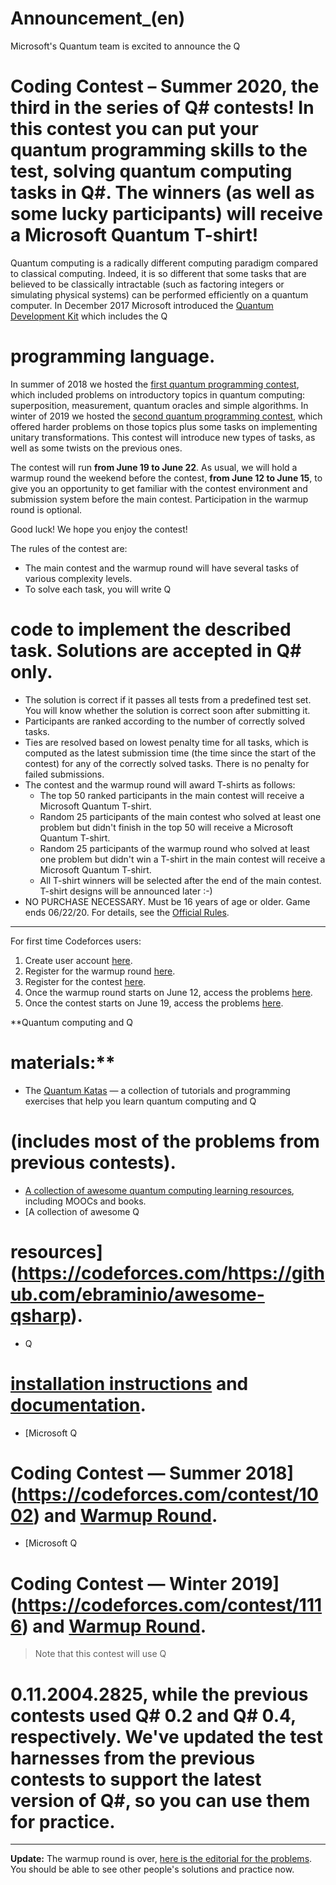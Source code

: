 # Announcement_(en)

Microsoft's Quantum team is excited to announce the Q
# Coding Contest – Summer 2020, the third in the series of Q# contests! In this contest you can put your quantum programming skills to the test, solving quantum computing tasks in Q#. The winners (as well as some lucky participants) will receive a Microsoft Quantum T-shirt!

Quantum computing is a radically different computing paradigm compared to classical computing. Indeed, it is so different that some tasks that are believed to be classically intractable (such as factoring integers or simulating physical systems) can be performed efficiently on a quantum computer. In December 2017 Microsoft introduced the [Quantum Development Kit](https://codeforces.com/https://docs.microsoft.com/quantum) which includes the Q
# programming language.

In summer of 2018 we hosted the [first quantum programming contest](https://codeforces.com/blog/entry/60209), which included problems on introductory topics in quantum computing: superposition, measurement, quantum oracles and simple algorithms. In winter of 2019 we hosted the [second quantum programming contest](https://codeforces.com/blog/entry/65063), which offered harder problems on those topics plus some tasks on implementing unitary transformations. This contest will introduce new types of tasks, as well as some twists on the previous ones.

The contest will run **from June 19 to June 22**. As usual, we will hold a warmup round the weekend before the contest, **from June 12 to June 15**, to give you an opportunity to get familiar with the contest environment and submission system before the main contest. Participation in the warmup round is optional.

Good luck! We hope you enjoy the contest!

The rules of the contest are: 

* The main contest and the warmup round will have several tasks of various complexity levels.
* To solve each task, you will write Q
# code to implement the described task. Solutions are accepted in Q# only.
* The solution is correct if it passes all tests from a predefined test set. You will know whether the solution is correct soon after submitting it.
* Participants are ranked according to the number of correctly solved tasks.
* Ties are resolved based on lowest penalty time for all tasks, which is computed as the latest submission time (the time since the start of the contest) for any of the correctly solved tasks. There is no penalty for failed submissions.
* The contest and the warmup round will award T-shirts as follows:
	+ The top 50 ranked participants in the main contest will receive a Microsoft Quantum T-shirt.
	+ Random 25 participants of the main contest who solved at least one problem but didn't finish in the top 50 will receive a Microsoft Quantum T-shirt.
	+ Random 25 participants of the warmup round who solved at least one problem but didn't win a T-shirt in the main contest will receive a Microsoft Quantum T-shirt.
	+ All T-shirt winners will be selected after the end of the main contest. T-shirt designs will be announced later :-)
* NO PURCHASE NECESSARY. Must be 16 years of age or older. Game ends 06/22/20. For details, see the [Official Rules](https://assets.codeforces.com/rounds/1356-1357/microsoft-quantum-winter-2020-qs-coding-contest-official-rules.pdf).

 

---

For first time Codeforces users:

 1. Create user account [here](https://codeforces.com/register).
2. Register for the warmup round [here](https://codeforces.com/contestRegistration/1356).
3. Register for the contest [here](https://codeforces.com/contestRegistration/1357).
4. Once the warmup round starts on June 12, access the problems [here](https://codeforces.com/contest/1356).
5. Once the contest starts on June 19, access the problems [here](https://codeforces.com/contest/1357).

**Quantum computing and Q
# materials:**

 * The [Quantum Katas](https://codeforces.com/https://github.com/Microsoft/QuantumKatas) — a collection of tutorials and programming exercises that help you learn quantum computing and Q
# (includes most of the problems from previous contests).
* [A collection of awesome quantum computing learning resources](https://codeforces.com/https://github.com/desireevl/awesome-quantum-computing), including MOOCs and books.
* [A collection of awesome Q
# resources](https://codeforces.com/https://github.com/ebraminio/awesome-qsharp).
* Q
# [installation instructions](https://codeforces.com/https://docs.microsoft.com/quantum/install-guide/) and [documentation](https://codeforces.com/https://docs.microsoft.com/quantum/).
* [Microsoft Q
# Coding Contest — Summer 2018](https://codeforces.com/contest/1002) and [Warmup Round](https://codeforces.com/contest/1001).
* [Microsoft Q
# Coding Contest — Winter 2019](https://codeforces.com/contest/1116) and [Warmup Round](https://codeforces.com/contest/1115).

 
> Note that this contest will use Q
# 0.11.2004.2825, while the previous contests used Q# 0.2 and Q# 0.4, respectively. We've updated the test harnesses from the previous contests to support the latest version of Q#, so you can use them for practice.

 

---

**Update:** The warmup round is over, [here is the editorial for the problems](Tutorial_(en).md). You should be able to see other people's solutions and practice now.


